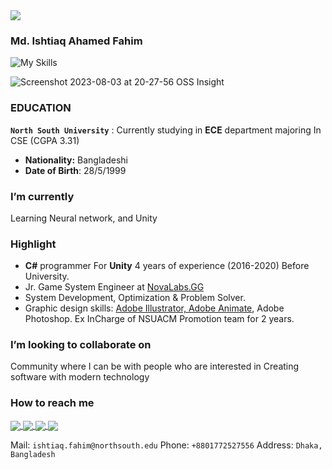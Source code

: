 <a href="https://github.com/IAFahim">
  <img align="center" src="https://imgur.com/tIVIdI3.png" />
</a> 

### Md. Ishtiaq Ahamed Fahim

![My Skills](https://skillicons.dev/icons?i=java,cs,ts,js,go,cpp,python,postgres,unity,rust,deno,svelte,react,html,css,supabase,ai,ae&theme=light)

![Screenshot 2023-08-03 at 20-27-56 OSS Insight](https://github.com/IAFahim/IAFahim/assets/63500913/a593a7d1-cc63-4d51-9eb3-608557438020)


### EDUCATION

**`North South University`**
: Currently studying in **ECE** department majoring In CSE (CGPA 3.31)

- **Nationality:** Bangladeshi
- **Date of Birth**: 28/5/1999

### I’m currently 

Learning Neural network, and Unity


### Highlight
- **C#** programmer For **Unity** 4 years of experience (2016-2020) Before University.
- Jr. Game System Engineer at [NovaLabs.GG](https://novalabs.gg)
- System Development, Optimization & Problem Solver.
- Graphic design skills: <a href="https://drive.google.com/drive/folders/1Piy9SjN9PXbOmY_SZWfGuLP9nb8eHqOx?usp=sharing">Adobe Illustrator, Adobe Animate</a>, Adobe Photoshop. Ex InCharge of NSUACM Promotion team for 2 years.

### I’m looking to collaborate on

Community where I can be with people who are interested in Creating software with modern technology

### How to reach me 

<a href="https://github.com/IAFahim">
  <img align="center" src="https://img.shields.io/badge/GitHub-100000?style=for-the-badge&logo=github&logoColor=white" />
</a>
<a href="https://www.linkedin.com/in/pro-grammer-pro-grammer-863761195/">
  <img align="center" src="https://img.shields.io/badge/LinkedIn-0077B5?style=for-the-badge&logo=linkedin&logoColor=white" />
</a>
<a href="mailto:ishtiaq.fahim@northsouth.edu">
  <img align="center" src="https://img.shields.io/badge/Gmail-D14836?style=for-the-badge&logo=gmail&logoColor=white" />
</a>
<a href="https://t.me/IAFahim">
  <img align="center" src="https://img.shields.io/badge/Telegram-2CA5E0?style=for-the-badge&logo=telegram&logoColor=white" />
</a>

Mail: `ishtiaq.fahim@northsouth.edu`
Phone: `+8801772527556`
Address: `Dhaka, Bangladesh`

